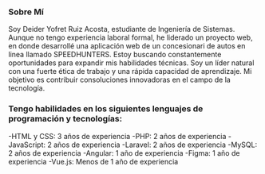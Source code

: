 ### Sobre Mí
Soy Deider Yofret Ruiz Acosta, estudiante de Ingeniería de Sistemas. Aunque no tengo experiencia laboral formal, he liderado un proyecto web, en donde desarrollé una aplicación web de un concesionari de autos en linea llamado SPEEDHUNTERS. Estoy buscando constantemente oportunidades para expandir mis habilidades técnicas. Soy un líder natural con una fuerte ética de trabajo y una rápida capacidad de aprendizaje. Mi objetivo es contribuir consoluciones innovadoras en el campo de la tecnología.
### Tengo habilidades en los siguientes lenguajes de programación y tecnologías:
-HTML y CSS: 3 años de experiencia
-PHP: 2 años de experiencia
-JavaScript: 2 años de experiencia
-Laravel: 2 años de experiencia
-MySQL: 2 años de experiencia
-Angular: 1 año de experiencia
-Figma: 1 año de experiencia
-Vue.js: Menos de 1 año de experiencia
<!--
**DeiderRuiz/DeiderRuiz** is a ✨ _special_ ✨ repository because its `README.md` (this file) appears on your GitHub profile.

Here are some ideas to get you started:

- 🔭 I’m currently working on ...
- 🌱 I’m currently learning ...
- 👯 I’m looking to collaborate on ...
- 🤔 I’m looking for help with ...
- 💬 Ask me about ...
- 📫 How to reach me: ...
- 😄 Pronouns: ...
- ⚡ Fun fact: ...
-->
